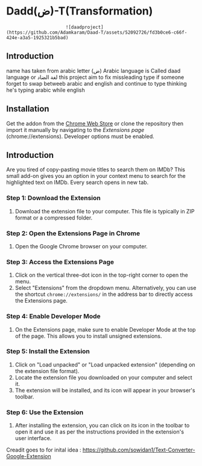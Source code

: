 
# Dadd(ض)-T(Transformation) 
                          ![daadproject](https://github.com/Adamkaram/Daad-T/assets/52092726/fd3b0ce6-c66f-424e-a3a5-1925321b5bad)


## Introduction

name has taken from arabic letter (ض) Arabic language is Called  daad language or لغة الضاد 
this project aim to fix missleading type if someone forget to swap betweeb arabic and english and continue to type 
thinking he's typing arabic while english 

## Installation

Get the addon from the [Chrome Web Store](https://chrome.google.com/webstore/detail/imdb-search-with-right-cl/ajdcnpadnecmalafppbhgbncfpfbjkif) or clone the repository then import it manually by navigating to the *Extensions page* (chrome://extensions). Developer options must be enabled.

## Introduction

Are you tired of copy-pasting movie titles to search them on IMDb? This small add-on gives you an option in your context menu to search for the highlighted text on IMDb. Every search opens in new tab.


### Step 1: Download the Extension

1. Download the extension file to your computer. This file is typically in ZIP format or a compressed folder.

### Step 2: Open the Extensions Page in Chrome

1. Open the Google Chrome browser on your computer.

### Step 3: Access the Extensions Page

1. Click on the vertical three-dot icon in the top-right corner to open the menu.
2. Select "Extensions" from the dropdown menu. Alternatively, you can use the shortcut `chrome://extensions/` in the address bar to directly access the Extensions page.

### Step 4: Enable Developer Mode

1. On the Extensions page, make sure to enable Developer Mode at the top of the page. This allows you to install unsigned extensions.

### Step 5: Install the Extension

1. Click on "Load unpacked" or "Load unpacked extension" (depending on the extension file format).
2. Locate the extension file you downloaded on your computer and select it.
3. The extension will be installed, and its icon will appear in your browser's toolbar.

### Step 6: Use the Extension

1. After installing the extension, you can click on its icon in the toolbar to open it and use it as per the instructions provided in the extension's user interface.

Creadit goes to for inital idea  : 
https://github.com/sowidan1/Text-Converter-Google-Extension 


